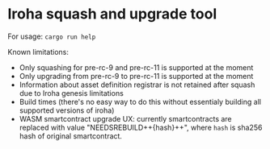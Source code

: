 # Iroha squash and upgrade tool

For usage: `cargo run help`

Known limitations:
- Only squashing for pre-rc-9 and pre-rc-11 is supported at the moment
- Only upgrading from pre-rc-9 to pre-rc-11 is supported at the moment
- Information about asset definition registrar is not retained after squash due to Iroha genesis limitations
- Build times (there's no easy way to do this without essentialy building all supported versions of iroha)
- WASM smartcontract upgrade UX: currently smartcontracts are replaced with value "NEEDSREBUILD++{hash}++", where `hash` is sha256 hash of original smartcontract.
